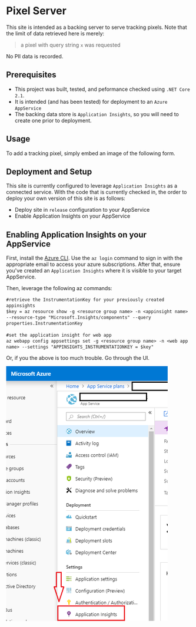 # Pixel Server

This site is intended as a backing server to serve tracking pixels. Note that the limit of data retrieved here is merely:

> a pixel with query string `x` was requested 

No PII data is recorded. 


## Prerequisites
* This project was built, tested, and peformance checked using `.NET Core 2.1`.
* It is intended (and has been tested) for deployment to an `Azure AppService`
* The backing data store is `Application Insights`, so you will need to create one prior to deployment.

## Usage
To add a tracking pixel, simply embed an image of the following form.

## Deployment and Setup

This site is currently configured to leverage `Application Insights` as a connected service. With the code that is currently checked in, the order to deploy your own version of this site is as follows:

* Deploy site in `release` configuration to your AppService
* Enable Application Insights on your AppService

## Enabling Application Insights on your AppService

First, install the [Azure CLI](https://docs.microsoft.com/en-us/cli/azure/install-azure-cli?view=azure-cli-latest). Use the `az login` command to sign in with the appropriate email to access your azure subscriptions. After that, ensure you've created an `Application Insights` where it is visible to your target AppService.

Then, leverage the following az commands:

```
#retrieve the InstrumentationKey for your previously created appinsights 
$key = az resource show -g <resource group name> -n <appinsight name> --resource-type "Microsoft.Insights/components" --query properties.InstrumentationKey

#set the application insight for web app
az webapp config appsettings set -g <resource group name> -n <web app name> --settings "APPINSIGHTS_INSTRUMENTATIONKEY = $key"
```

Or, if you the above is too much trouble. Go through the UI.

![Where To Click](example.png)

